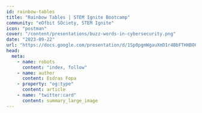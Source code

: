 ```yaml
---
id: rainbow-tables
title: "Rainbow Tables | STEM Ignite Bootcamp"
community: "eOfbit SOciety, STEM Ignite"
icon: "postman"
cover: "/content/presentations/buzz-words-in-cybersecurity.png"
date: "2023-09-22"
url: "https://docs.google.com/presentation/d/1Sp0pgmWgauXmD1r4BbFTHHBO0AlLBx7muZceBEDoXo4/edit?usp=sharing"
head:
  meta:
    - name: robots
      content: "index, follow"
    - name: author
      content: Esdras Fopa
    - property: "og:type"
      content: article
    - name: "twitter:card"
      content: summary_large_image
---
```


